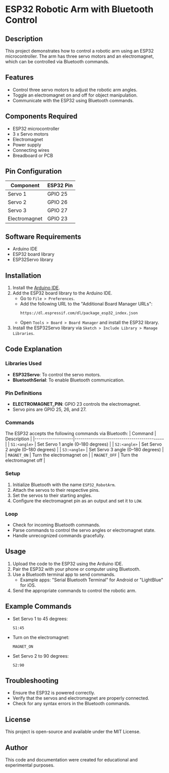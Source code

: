 # ESP32 Robotic Arm with Bluetooth Control

## Description
This project demonstrates how to control a robotic arm using an ESP32 microcontroller. The arm has three servo motors and an electromagnet, which can be controlled via Bluetooth commands.

## Features
- Control three servo motors to adjust the robotic arm angles.
- Toggle an electromagnet on and off for object manipulation.
- Communicate with the ESP32 using Bluetooth commands.

## Components Required
- ESP32 microcontroller
- 3 x Servo motors
- Electromagnet
- Power supply
- Connecting wires
- Breadboard or PCB

## Pin Configuration
| Component          | ESP32 Pin |
|--------------------|-----------|
| Servo 1           | GPIO 25   |
| Servo 2           | GPIO 26   |
| Servo 3           | GPIO 27   |
| Electromagnet     | GPIO 23   |

## Software Requirements
- Arduino IDE
- ESP32 board library
- ESP32Servo library

## Installation
1. Install the [Arduino IDE](https://www.arduino.cc/en/software/).
2. Add the ESP32 board library to the Arduino IDE.
   - Go to `File > Preferences`.
   - Add the following URL to the "Additional Board Manager URLs":
     ```
     https://dl.espressif.com/dl/package_esp32_index.json
     ```
   - Open `Tools > Board > Board Manager` and install the ESP32 library.
3. Install the ESP32Servo library via `Sketch > Include Library > Manage Libraries`.

## Code Explanation
### Libraries Used
- **ESP32Servo**: To control the servo motors.
- **BluetoothSerial**: To enable Bluetooth communication.

### Pin Definitions
- **ELECTROMAGNET_PIN**: GPIO 23 controls the electromagnet.
- Servo pins are GPIO 25, 26, and 27.

### Commands
The ESP32 accepts the following commands via Bluetooth:
| Command           | Description                                |
|-------------------|--------------------------------------------|
| `S1:<angle>`      | Set Servo 1 angle (0–180 degrees)         |
| `S2:<angle>`      | Set Servo 2 angle (0–180 degrees)         |
| `S3:<angle>`      | Set Servo 3 angle (0–180 degrees)         |
| `MAGNET_ON`       | Turn the electromagnet on                 |
| `MAGNET_OFF`      | Turn the electromagnet off                |

### Setup
1. Initialize Bluetooth with the name `ESP32_RobotArm`.
2. Attach the servos to their respective pins.
3. Set the servos to their starting angles.
4. Configure the electromagnet pin as an output and set it to `LOW`.

### Loop
- Check for incoming Bluetooth commands.
- Parse commands to control the servo angles or electromagnet state.
- Handle unrecognized commands gracefully.

## Usage
1. Upload the code to the ESP32 using the Arduino IDE.
2. Pair the ESP32 with your phone or computer using Bluetooth.
3. Use a Bluetooth terminal app to send commands.
   - Example apps: "Serial Bluetooth Terminal" for Android or "LightBlue" for iOS.
4. Send the appropriate commands to control the robotic arm.

## Example Commands
- Set Servo 1 to 45 degrees:
  ```
  S1:45
  ```
- Turn on the electromagnet:
  ```
  MAGNET_ON
  ```
- Set Servo 2 to 90 degrees:
  ```
  S2:90
  ```

## Troubleshooting
- Ensure the ESP32 is powered correctly.
- Verify that the servos and electromagnet are properly connected.
- Check for any syntax errors in the Bluetooth commands.

## License
This project is open-source and available under the MIT License.

## Author
This code and documentation were created for educational and experimental purposes.

